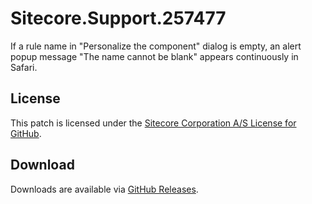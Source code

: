 # Sitecore.Support.257477
If a rule name in &quot;Personalize the component&quot; dialog is empty, an alert popup message &quot;The name cannot be blank&quot; appears continuously in Safari.

## License  
This patch is licensed under the [Sitecore Corporation A/S License for GitHub](https://github.com/sitecoresupport/Sitecore.Support.257477/blob/master/LICENSE).  

## Download  
Downloads are available via [GitHub Releases](https://github.com/sitecoresupport/Sitecore.Support.257477/releases).  
